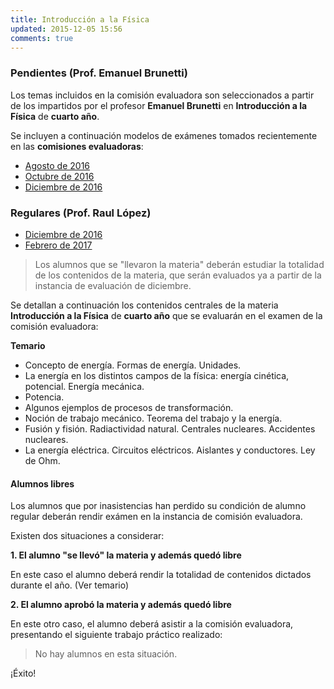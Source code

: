 ```yaml
---
title: Introducción a la Física
updated: 2015-12-05 15:56
comments: true
---
```


### Pendientes (Prof. Emanuel Brunetti) 

Los temas incluidos en la comisión evaluadora son seleccionados a partir de los impartidos por el profesor **Emanuel Brunetti** en **Introducción a la Física** de **cuarto año**. 

Se incluyen a continuación modelos de exámenes tomados recientemente en las **comisiones evaluadoras**: 

* [Agosto de 2016](../docs/sanjose/4ifis/brunetti/2016_08_01_com_eval_int_fisica_brunetti.pdf)
* [Octubre de 2016](../docs/sanjose/4ifis/brunetti/2016_10_com_eval_int_fisica_brunetti.pdf)
* [Diciembre de 2016](../docs/sanjose/4ifis/brunetti/2016_12_06_com_eval_int_fisica_brunetti.pdf)


### Regulares (Prof. Raul López)

* [Diciembre de 2016](../docs/sanjose/4ifis/lopez/regulares/2016_dic_int_fisica4_regulares.pdf)
* [Febrero de 2017](../docs/sanjose/4ifis/lopez/regulares/2017_com_eval_feb_int_fisica.pdf)

> Los alumnos que se "llevaron la materia" deberán estudiar la totalidad de los contenidos de la materia, que serán evaluados ya a partir de la instancia de evaluación de diciembre. 

Se detallan a continuación los contenidos centrales de la materia **Introducción a la Física** de **cuarto año** que se evaluarán en el examen de la comisión evaluadora: 

**Temario**

* Concepto de energía. Formas de energía. Unidades.
* La energía en los distintos campos de la física: energía cinética, potencial. Energía mecánica.
* Potencia.
* Algunos ejemplos de procesos de transformación. 
* Noción de trabajo mecánico. Teorema del trabajo y la energía. 
* Fusión y fisión. Radiactividad natural. Centrales nucleares. Accidentes nucleares.
* La energía eléctrica. Circuitos eléctricos. Aislantes y conductores. Ley de Ohm.

#### Alumnos libres

Los alumnos que por inasistencias han perdido su condición de alumno regular deberán rendir exámen en la instancia de comisión evaluadora. 

Existen dos situaciones a considerar: 

**1. El alumno "se llevó" la materia y además quedó libre**

En este caso el alumno deberá rendir la totalidad de contenidos dictados durante el año. (Ver temario)

**2. El alumno aprobó la materia y además quedó libre**

En este otro caso, el alumno deberá asistir a la comisión evaluadora, presentando el siguiente trabajo práctico realizado: 

> No hay alumnos en esta situación. 

¡Éxito!
